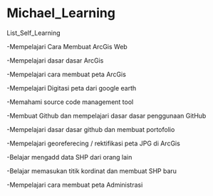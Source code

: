 # Michael_Learning

List_Self_Learning

-Mempelajari Cara Membuat ArcGis Web

-Mempelajari dasar dasar ArcGis

-Mempelajari cara membuat peta ArcGis

-Mempelajari  Digitasi peta dari google earth

-Memahami source code management tool

-Membuat Github dan mempelajari dasar dasar penggunaan GitHub

-Mempelajari dasar dasar github dan membuat portofolio

-Mempelajari georeferecing / rektifikasi peta JPG di ArcGis

-Belajar mengadd data SHP dari orang lain

-Belajar memasukan titik kordinat dan membuat SHP baru

-Mempelajari cara membuat peta Administrasi
